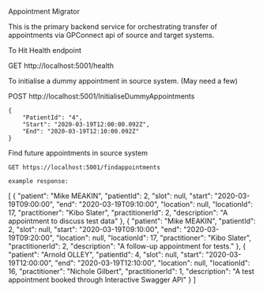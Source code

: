 Appointment Migrator

This is the primary backend service for orchestrating transfer of appointments via GPConnect api of source and target systems.

To Hit Health endpoint

  GET http://localhost:5001/health

To initialise a dummy appointment in source system. (May need a few)

  POST http://localhost:5001/InitialiseDummyAppointments

    {
        "PatientId": "4",
        "Start": "2020-03-19T12:00:00.092Z",
        "End": "2020-03-19T12:10:00.092Z"
    }   

Find future appointments in source system

    GET https://localhost:5001/findappointments

    example response:

  [
    {
        "patient": "Mike MEAKIN",
        "patientId": 2,
        "slot": null,
        "start": "2020-03-19T09:00:00",
        "end": "2020-03-19T09:10:00",
        "location": null,
        "locationId": 17,
        "practitioner": "Kibo Slater",
        "practitionerId": 2,
        "description": "A appointment to discuss test data"
    },
    {
        "patient": "Mike MEAKIN",
        "patientId": 2,
        "slot": null,
        "start": "2020-03-19T09:10:00",
        "end": "2020-03-19T09:20:00",
        "location": null,
        "locationId": 17,
        "practitioner": "Kibo Slater",
        "practitionerId": 2,
        "description": "A follow-up appointment for tests."
    },
    {
        "patient": "Arnold OLLEY",
        "patientId": 4,
        "slot": null,
        "start": "2020-03-19T12:00:00",
        "end": "2020-03-19T12:10:00",
        "location": null,
        "locationId": 16,
        "practitioner": "Nichole Gilbert",
        "practitionerId": 1,
        "description": "A test appointment booked through Interactive Swagger API"
    }
]


